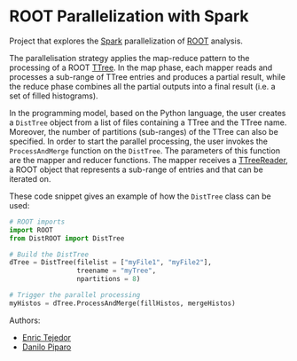 # ROOT Parallelization with Spark
Project that explores the [Spark](http://spark.apache.org/) parallelization of [ROOT](https://root.cern/) analysis.

The parallelisation strategy applies the map-reduce pattern to the processing of a ROOT [TTree](https://root.cern.ch/doc/v608/classTTree.html). In the map phase, each mapper reads and processes a sub-range of TTree entries and produces a partial result, while the reduce phase combines all the partial outputs into a final result (i.e. a set of filled histograms).

In the programming model, based on the Python language, the user creates a `DistTree` object from a list of files containing a TTree and the TTree name. Moreover, the number of partitions (sub-ranges) of the TTree can also be specified. In order to start the parallel processing, the user invokes the `ProcessAndMerge` function on the `DistTree`. The parameters of this function are the mapper and reducer functions. The mapper receives a [TTreeReader](https://root.cern.ch/doc/v608/classTTreeReader.html), a ROOT object that represents a sub-range of entries and that can be iterated on.

These code snippet gives an example of how the `DistTree` class can be used:
```python
# ROOT imports
import ROOT
from DistROOT import DistTree

# Build the DistTree
dTree = DistTree(filelist = ["myFile1", "myFile2"],
                 treename = "myTree",
                 npartitions = 8)

# Trigger the parallel processing
myHistos = dTree.ProcessAndMerge(fillHistos, mergeHistos)
```

Authors:
* [Enric Tejedor](mailto:etejedor@cern.ch)
* [Danilo Piparo](mailto:danilo.piparo@cern.ch)
